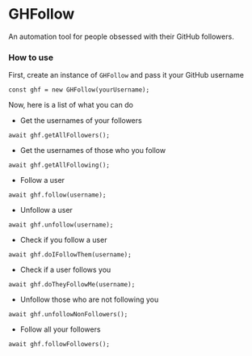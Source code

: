 # GHFollow

An automation tool for people obsessed with their GitHub followers.

### How to use

First, create an instance of `GHFollow` and pass it your GitHub username

```
const ghf = new GHFollow(yourUsername);
```

Now, here is a list of what you can do

- Get the usernames of your followers

```
await ghf.getAllFollowers();
```

- Get the usernames of those who you follow

```
await ghf.getAllFollowing();
```

- Follow a user

```
await ghf.follow(username);
```

- Unfollow a user

```
await ghf.unfollow(username);
```

- Check if you follow a user

```
await ghf.doIFollowThem(username);
```

- Check if a user follows you

```
await ghf.doTheyFollowMe(username);
```

- Unfollow those who are not following you

```
await ghf.unfollowNonFollowers();
```

- Follow all your followers

```
await ghf.followFollowers();
```